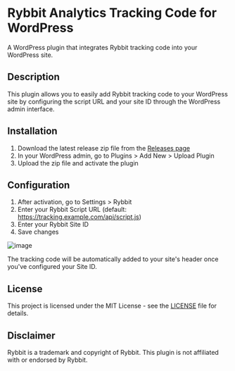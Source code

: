# Rybbit Analytics Tracking Code for WordPress

A WordPress plugin that integrates Rybbit tracking code into your WordPress site.

## Description

This plugin allows you to easily add Rybbit tracking code to your WordPress site by configuring the script URL and your site ID through the WordPress admin interface.

## Installation

1. Download the latest release zip file from the [Releases page](https://github.com/didyouexpectthat/rybbit-for-wordpress/releases)
2. In your WordPress admin, go to Plugins > Add New > Upload Plugin
3. Upload the zip file and activate the plugin

## Configuration

1. After activation, go to Settings > Rybbit
2. Enter your Rybbit Script URL (default: https://tracking.example.com/api/script.js)
3. Enter your Rybbit Site ID
4. Save changes

![image](https://github.com/user-attachments/assets/1b4ea550-3ac2-41fb-9c44-099c962cd014)

The tracking code will be automatically added to your site's header once you've configured your Site ID.

## License

This project is licensed under the MIT License - see the [LICENSE](LICENSE) file for details.

## Disclaimer

Rybbit is a trademark and copyright of Rybbit. This plugin is not affiliated with or endorsed by Rybbit.

